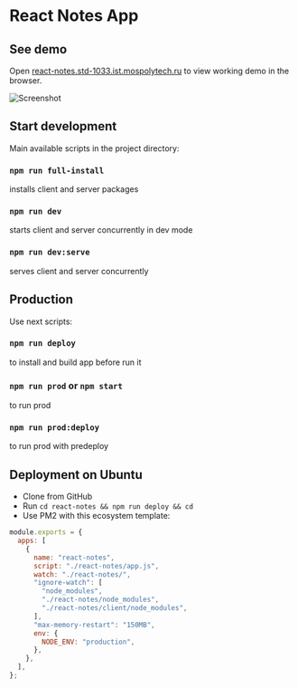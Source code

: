 # React Notes App

## See demo

Open [react-notes.std-1033.ist.mospolytech.ru](http://react-notes.std-1033.ist.mospolytech.ru/) to view working demo in the browser.

![Screenshot](https://i.postimg.cc/bJDKyz3s/719.png)

## Start development

Main available scripts in the project directory:

### `npm run full-install`

installs client and server packages

### `npm run dev`

starts client and server concurrently in dev mode

### `npm run dev:serve`

serves client and server concurrently

## Production

Use next scripts:

### `npm run deploy`

to install and build app before run it

### `npm run prod` or `npm start`

to run prod

### `npm run prod:deploy`

to run prod with predeploy

## Deployment on Ubuntu

- Clone from GitHub
- Run `cd react-notes && npm run deploy && cd`
- Use PM2 with this ecosystem template:

```js
module.exports = {
  apps: [
    {
      name: "react-notes",
      script: "./react-notes/app.js",
      watch: "./react-notes/",
      "ignore-watch": [
        "node_modules",
        "./react-notes/node_modules",
        "./react-notes/client/node_modules",
      ],
      "max-memory-restart": "150MB",
      env: {
        NODE_ENV: "production",
      },
    },
  ],
};
```
